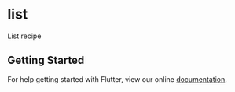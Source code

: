 # list

List recipe

## Getting Started

For help getting started with Flutter, view our online
[documentation](https://flutter.io/).
